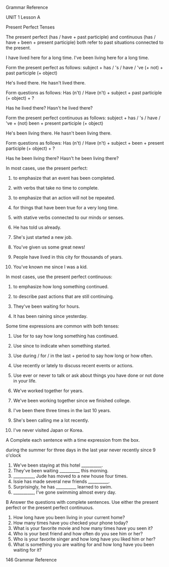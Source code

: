 Grammar Reference

UNIT 1
Lesson A

Present Perfect Tenses

The present perfect (has / have + past participle) and continuous (has / have + been + present participle) both refer to past situations connected to the present.

I have lived here for a long time.
I've been living here for a long time.

Form the present perfect as follows:
subject + has / 's / have / 've (+ not) + past participle (+ object)

He's lived there.
He hasn't lived there.

Form questions as follows:
Has (n't) / Have (n't) + subject + past participle (+ object) + ?

Has he lived there?
Hasn't he lived there?

Form the present perfect continuous as follows:
subject + has / 's / have / 've + (not) been + present participle (+ object)

He's been living there.
He hasn't been living there.

Form questions as follows:
Has (n't) / Have (n't) + subject + been + present participle (+ object) + ?

Has he been living there?
Hasn't he been living there?

In most cases, use the present perfect:
1. to emphasize that an event has been completed.
2. with verbs that take no time to complete.
3. to emphasize that an action will not be repeated.
4. for things that have been true for a very long time.
5. with stative verbs connected to our minds or senses.

1. He has told us already.
2. She's just started a new job.
3. You've given us some great news!
4. People have lived in this city for thousands of years.
5. You've known me since I was a kid.

In most cases, use the present perfect continuous:
1. to emphasize how long something continued.
2. to describe past actions that are still continuing.

1. They've been waiting for hours.
2. It has been raining since yesterday.

Some time expressions are common with both tenses:
1. Use for to say how long something has continued.
2. Use since to indicate when something started.
3. Use during / for / in the last + period to say how long or how often.
4. Use recently or lately to discuss recent events or actions.
5. Use ever or never to talk or ask about things you have done or not done in your life.

1. We've worked together for years.
2. We've been working together since we finished college.
3. I've been there three times in the last 10 years.
4. She's been calling me a lot recently.
5. I've never visited Japan or Korea.

A Complete each sentence with a time expression from the box.

during the summer  for three days  in the last year
never               recently        since 9 o'clock

1. We've been staying at this hotel __________.
2. They've been waiting __________ this morning.
3. __________, Jude has moved to a new house four times.
4. Issie has made several new friends __________.
5. Surprisingly, he has __________ learned to swim.
6. __________, I've gone swimming almost every day.

B Answer the questions with complete sentences. Use either the present perfect or the present perfect continuous.

1. How long have you been living in your current home?
2. How many times have you checked your phone today?
3. What is your favorite movie and how many times have you seen it?
4. Who is your best friend and how often do you see him or her?
5. Who is your favorite singer and how long have you liked him or her?
6. What is something you are waiting for and how long have you been waiting for it?

146  Grammar Reference